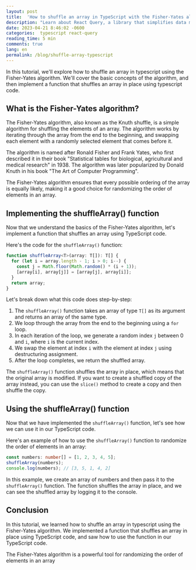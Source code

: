 ```yaml
---
layout: post
title:  'How to shuffle an array in TypeScript with the Fisher-Yates algorithm.'
description: "Learn about React Query, a library that simplifies data management in React applications. With caching, invalidation, and mutation tools, React Query provides a simple API, improves performance, and is flexible enough to work with various data sources. Improve the scalability and complexity of your code with React Query."
date: 2023-04-21 8:46:02 -0600
categories:  typescript react-query
reading_time: 5 min
comments: true
lang: en
permalink: /blog/shuffle-array-typescript
---
```


In this tutorial, we'll explore how to shuffle an array in typescript using the Fisher-Yates algorithm. We'll cover the basic concepts of the algorithm, and then implement a function that shuffles an array in place using typescript code.

## What is the Fisher-Yates algorithm?

The Fisher-Yates algorithm, also known as the Knuth shuffle, is a simple algorithm for shuffling the elements of an array. The algorithm works by iterating through the array from the end to the beginning, and swapping each element with a randomly selected element that comes before it.

The algorithm is named after Ronald Fisher and Frank Yates, who first described it in their book "Statistical tables for biological, agricultural and medical research" in 1938. The algorithm was later popularized by Donald Knuth in his book "The Art of Computer Programming".

The Fisher-Yates algorithm ensures that every possible ordering of the array is equally likely, making it a good choice for randomizing the order of elements in an array.

## Implementing the shuffleArray() function

Now that we understand the basics of the Fisher-Yates algorithm, let's implement a function that shuffles an array using TypeScript code.

Here's the code for the `shuffleArray()` function:

```typescript
function shuffleArray<T>(array: T[]): T[] {
  for (let i = array.length - 1; i > 0; i--) {
    const j = Math.floor(Math.random() * (i + 1));
    [array[i], array[j]] = [array[j], array[i]];
  }
  return array;
}
```

Let's break down what this code does step-by-step:

1. The `shuffleArray()` function takes an array of type `T[]` as its argument and returns an array of the same type.
2. We loop through the array from the end to the beginning using a `for` loop.
3. In each iteration of the loop, we generate a random index `j` between 0 and `i`, where `i` is the current index.
4. We swap the element at index `i` with the element at index `j` using destructuring assignment.
5. After the loop completes, we return the shuffled array.

The `shuffleArray()` function shuffles the array in place, which means that the original array is modified. If you want to create a shuffled copy of the array instead, you can use the `slice()` method to create a copy and then shuffle the copy.

## Using the shuffleArray() function

Now that we have implemented the `shuffleArray()` function, let's see how we can use it in our TypeScript code.

Here's an example of how to use the `shuffleArray()` function to randomize the order of elements in an array:

```typescript
const numbers: number[] = [1, 2, 3, 4, 5];
shuffleArray(numbers);
console.log(numbers); // [3, 5, 1, 4, 2]
```

In this example, we create an array of numbers and then pass it to the `shuffleArray()` function. The function shuffles the array in place, and we can see the shuffled array by logging it to the console.

## Conclusion

In this tutorial, we learned how to shuffle an array in typescript using the Fisher-Yates algorithm. We implemented a function that shuffles an array in place using TypeScript code, and saw how to use the function in our TypeScript code.

The Fisher-Yates algorithm is a powerful tool for randomizing the order of elements in an array
